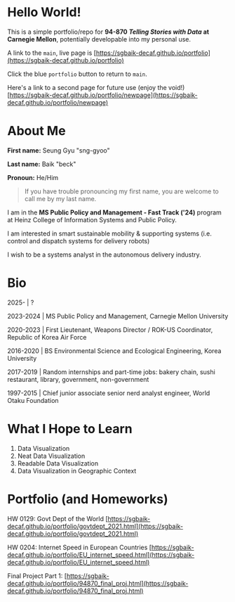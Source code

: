 # Hello World!

This is a simple portfolio/repo for **94-870 *Telling Stories with Data* at Carnegie Mellon**, potentially developable into my personal use.

A link to the `main`, live page is [https://sgbaik-decaf.github.io/portfolio](https://sgbaik-decaf.github.io/portfolio)

Click the blue `portfolio` button to return to `main`.

Here's a link to a second page for future use (enjoy the void!) [https://sgbaik-decaf.github.io/portfolio/newpage](https://sgbaik-decaf.github.io/portfolio/newpage)

# About Me

**First name:** Seung Gyu "sng-gyoo"

**Last name:** Baik "beck"

**Pronoun:** He/Him

> If you have trouble pronouncing my first name, you are welcome to call me by my last name.

I am in the **MS Public Policy and Management - Fast Track ('24)** program at Heinz College of Information Systems and Public Policy.

I am interested in smart sustainable mobility & supporting systems (i.e. control and dispatch systems for delivery robots)

I wish to be a systems analyst in the autonomous delivery industry.

# Bio

2025-     | ?

2023-2024 | MS Public Policy and Management, Carnegie Mellon University

2020-2023 | First Lieutenant, Weapons Director / ROK-US Coordinator, Republic of Korea Air Force

2016-2020 | BS Environmental Science and Ecological Engineering, Korea University

2017-2019 | Random internships and part-time jobs: bakery chain, sushi restaurant, library, government, non-government

1997-2015 | Chief junior associate senior nerd analyst engineer, World Otaku Foundation

# What I Hope to Learn

1. Data Visualization
2. Neat Data Visualization
3. Readable Data Visualization
4. Data Visualization in Geographic Context

# Portfolio (and Homeworks)

HW 0129: Govt Dept of the World [https://sgbaik-decaf.github.io/portfolio/govtdept_2021.html](https://sgbaik-decaf.github.io/portfolio/govtdept_2021.html)

HW 0204: Internet Speed in European Countries [https://sgbaik-decaf.github.io/portfolio/EU_internet_speed.html](https://sgbaik-decaf.github.io/portfolio/EU_internet_speed.html)

Final Project Part 1: [https://sgbaik-decaf.github.io/portfolio/94870_final_proj.html](https://sgbaik-decaf.github.io/portfolio/94870_final_proj.html)


